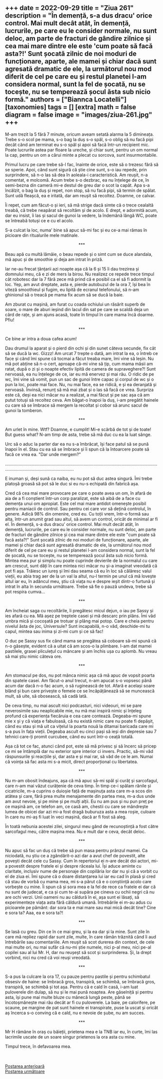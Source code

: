 
+++
date = 2022-09-29
title = "Ziua 261"
description = "În demență, s-a dus dracu' orice control. Mai mult decât atât, în demență, lucrurile, pe care eu le consider normale, nu sunt deloc, am parte de fracturi de gândire zilnice și cea mai mare dintre ele este 'cum poate să facă asta?!' Sunt șocată zilnic de noi moduri de funcționare, aparte, ale mamei și chiar dacă sunt agresată dramatic de ele, la următorul nou mod diferit de cel pe care eu și restul planetei l-am considera normal, sunt la fel de șocată, nu se tocește, nu se temperează șocul ăsta sub nicio formă."
authors = ["Biannca Locatelli"]
[taxonomies]
tags = []
[extra]
math = false
diagram = false
image = "images/ziua-261.jpg"
+++
---

M-am trezit la 5 fără 7 minute, oricum aveam setată alarma la 5 dimineața. Trebe s-o scol pe mama, s-o bag la duș s-o spăl, s-o oblig să nu facă pipi decât când am terminat eu s-o spăl și apoi să facă într-un recipient mic. Poate lucrurile astea par floare la ureche, și chiar sunt, pentru un om normal la cap, pentru un om a cărui minte a plecat cu sorcova, sunt insurmontabile.

Primul lucru pe care trebe să-l fac, înainte de orice, este să o trezesc fără să se sperie. Apoi, când sunt sigură că știe cine sunt, s-o iau repede, prin surprindere, să n-o las să dea în aoleala-i caracteristică. Am reușit, n-a comentat, e molcomă. Acum trebe s-o dezbrac, ea nu înțelege de ce, în semi-bezna din cameră mi-e destul de greu dar o scot la capăt. Apa s-a încălzit, o bag la duș și repet, non stop, să nu facă pipi, să termin de spălat. Sunt udă fleașcă, ea e iritată, dar am reușit să recoltez. Doamne, ce calvar.

Îi repet, cum am făcut-o și ieri, să mă strige dacă simte că o trece cealaltă treabă, că trebe neapărat să recoltăm și de acolo. E drept, e adormită acum, dar eu insist, îi las și sacul de gunoi la vedere, la îndemână lângă WC, poate se întreabă totuși ce e cu el acolo.

S-a culcat la loc, numa' bine să apuc să-mi fac și eu ce-a mai rămas în picioare din ritualurile mele matinale.

<p style="text-align: center;">***</p>

Beau apă cu multă lămâie, o beau repede și o simt cum se duce alandala, mă apuc și de smoothie și deja am intrat în priză.

Iar ne-au frecat țânțarii azi noapte așa că la 6 și 15 îi dau trezirea și domnului meu, că e zi de mers la birou. Nu realizez ce repede trece timpul cât robotesc dar la 7 fără zece mă prind că e posibil ca el să fi adormit la loc. Yep, am avut dreptate, asta e, pierde autobuzul de la ora 7, își bea în viteză smoothieul și fugim, eu lipită de ecranul telefonului, să n-am ghinionul să o treacă pe mama fix acum să se ducă la baie.

Am zburat cu mașină, am furat cu coada ochiului un răsărit superb de soare, o mare de aburi ieșind din lacul din sat pe care se scaldă deja un cârd de rațe, și am ajuns acasă, toate în timpul în care mama încă doarme. Pfiu!

<p style="text-align: center;">***</p>

Ce bine ar intra a doua cafea acum!

Dau drumul la aparat și o pierd din ochi și din sunet câteva secunde, fix cât să se ducă la wc. Gizzz! Am urcat 7 trepte o dată, am intrat la ea, o întreb ce face și când îmi spune că tocmai a făcut treaba mare, îmi vine să leșin. Nu mă pot abține să n-o cert, aproape că-mi vine să țip, cum mama măsii am ratat, după o zi și o noapte efectiv lipită de camera de supraveghere?! Sunt nervoasă, ea nu înțelege de ce, iar eu mă enervez și mai rău. O ridic de pe wc, îmi vine să vomit, pun un sac de gunoi între capac și corpul de wc și o pun la loc, poate mai face. Nu, nu mai face, ea se ridică, e și ea deranjată și nervoasă. Învinsă, renunț să mă mai zbat și o las să facă ce vrea. Surpriza este că, deși ea nici măcar nu a realizat, a mai făcut și pe sac așa că am putut totuși să recoltez ceva. Am băgat-o înapoi la duș, i-am pregătit hainele cu care să se îmbrace să mergem la recoltat și cobor să arunc sacul de gunoi la tomberon.

<p style="text-align: center;">***</p>

Am urlet în mine. Wtf? Doamne, e cumplit! Mi-e scârbă de tot și de toate! But guess what? N-am timp de asta, trebe să mă duc cu ea la luat sânge.

Urc să o aduc la parter dar ea nu s-a îmbrăcat, își face patul să se pună înapoi în el. Stau cu ea să se îmbrace și îi spun că la întoarcere poate să facă ce vrea ea. "Dar unde mergem?"

....................................................................................................................................................................................

E inuman și, deși sună ca naiba, eu nu pot să duc astea singură. Îmi trebe platoșă groasă să pot să le duc si eu nu-s echipată din fabrică așa.

Cred că cea mai mare provocare pe care o poate avea un om, în afară de aia de a fi conștient într-un corp paralizat, este să aibă de a face cu demența unui om apropiat. Este cel mai mare antidot omenește posibil pentru maniacii de control. Sau pentru cei care vor să dețină controlul, în genere. Adică 98% din omenire, cred eu. Cu toții vrem, într-o formă sau alta, într-un anumit grad sau altul, să avem un control, oricât de minimal ar fi el. În demență, s-a dus dracu' orice control. Mai mult decât atât, în demență, lucrurile, pe care eu le consider normale, nu sunt deloc, am parte de fracturi de gândire zilnice și cea mai mare dintre ele este "cum poate să facă asta?!" Sunt șocată zilnic de noi moduri de funcționare, aparte, ale mamei și chiar dacă sunt agresată dramatic de ele, la următorul nou mod diferit de cel pe care eu și restul planetei l-am considera normal, sunt la fel de șocată, nu se tocește, nu se temperează șocul ăsta sub nicio formă. Mintea mea pur și simplu nu poate cuprinde devierile de la normalul cu care am crescut, sunt dăți în care mintea nici măcar nu și-a imaginat vreodată că pot fi așa. Trăiesc un iureș și îmi dau seama că eu în loc să călăresc valul vieții, eu abia trag aer de la un val la altul, nu-l termin pe unul că mă lovește altul iar eu, în adâncul meu, știu că viața nu e despre ieșit dintr-o furtună și intrat în alta în secunda următoare. Trebe să fie o pauză undeva, trebe să pot respira cumva…

<p style="text-align: center;">***</p>

Am încheiat saga cu recoltările, îi pregătesc micul dejun, o iau pe Sassy și ies afară cu ea. Mă așez pe treptele casei și mă descarc prin plâns. Îmi văd umbra mică și cocoșată pe trotuar și plâng mai potop. Care e cheia pentru nivelul ăsta de joc, Universule? Sunt incapabilă, n-o văd, deschide-mi tu capul, mintea sau inima și zi-mi cum și ce să fac!

O duc pe Sassy sus fix când mama se pregătea să coboare să-mi spună că n-o găsește, evident că a uitat că am scos-o la plimbare. I-am dat mamei pastilele, grasei pliculețul cu mâncare și am închis ușa cu aplomb. Nu vreau să mai știu nimic câteva ore.

<p style="text-align: center;">***</p>

Am stomacul pe dos, nu pot mânca nimic așa că mă apuc de vopsit poarta din spatele casei. Am făcut-o anul trecut, n-am apucat s-o vopsesc până acum dar dacă n-o fac acum, o să ruginească de tot. Afară e același soare blând și bun care privește o femeie ce se încăpățânează să se muncească mult, să uite, să obosească, să cadă lată.

De ceva timp, nu mai ascult nici podcasturi, nici videouri, mi se pare neverosimile sau neaplicabile mie, nu mă mai inspiră nimic și înțeleg profund că experiența fiecăruia e cea care contează. Degeaba-mi spune mie x și y că viața e fabuloasă, că nu există nimic care nu poate fi depășit, când eu stau și mă uit ca vițelul la poarta nouă la ditamai baricada care mi s-a pus în fața vieții. Degeaba ascult eu cinci pași să ieși din depresie sau 7 tehnici care-ți promit curcubee, când eu sunt într-o ceață totală.

Așa că tot ce fac, atunci când pot, este să mă privesc și să încerc să pricep ce mi se întâmplă dar nu exterior spre interior ci invers. Practic, să-mi văd răspunsurile și reacțiile și, dar asta e și mai rar, să văd de ce le am. Numai că voința să fac asta mi s-a micit, direct proporțional cu libertatea.

<p style="text-align: center;">***</p>

Nu m-am obosit îndeajuns, așa că mă apuc să-mi spăl și curăț și sarcofagul, care n-am mai văzut curățenie de ceva timp. În timp ce-i spălam rănile și cicatricile, m-a cuprins o duioșie față de mașinuța asta care m-a scos din atâtea și care, fără prea multe menajamente din partea mea, m-a dus unde am avut nevoie, și pe mine și pe mulți alții. Eu nu am pus și nu pun preț pe ce mașină am, ce telefon am, ce casă am, chestii cu care se mândrește lumea de obicei dar azi mi-a fost dragă buburuza asta a mea roșie, culoare în care nu mi-aș fi luat în veci mașină, dacă ar fi fost să aleg.

În toată nebunia acestei zilei, singurul meu gând de recunoștință a fost către sarcofagul meu, către mașina mea. Nu e mult dar e ceva, decât deloc.

<p style="text-align: center;">***</p>

Nu apuc să fac un duș că trebe să pun masa pentru prânzul mamei. Ca niciodată, nu știu ce a zgândărit-o azi dar a avut chef de povestit, alte povești decât cele cu Sassy. Cum în repertoriul ei n-are decât doi actori, mi-a povestit despre fratele ei și despre răceala lui. Își aduce aminte cu claritate, inclusiv nume de personaje din copilăria lor dar nu și că a vorbit cu el de ziua ei. Îmi spune că o doare distanțarea lui iar eu cad în plasă și cred că stau de vorbă cu mama mea, mi s-a părut că e o conștiință acolo care vorbește cu mine. Îi spun că și sora mea e la fel de rece ca fratele ei dar că nu sunt de judecat, e ca și cum te-ai supăra pe cineva cu ochii negri că nu are ochi verzi. Unii oameni nu au căldură în ei, așa sunt ei lăsați, să experimenteze viața asta fără căldură umană. Întrebările ei m-au adus cu picioarele pe pământ: dar sora ta e mai mare sau mai mică decât tine? Cine e sora ta? Aaa, ea e sora ta?!

<p style="text-align: center;">***</p>

Se lasă cu greu. Din ce în ce mai greu, și la ea dar și la mine. Sunt zile în care mă repliez rapid dar sunt zile, multe, în care rămân trăznită când îi aud întrebările sau comentariile. Am reușit să scot durerea din context, de cele mai multe ori, nu mai sufăr că nu-mi știe numele, nici p-al meu, nici pe-al copilei sau al lui Mr. H, dar nu reușeșt să scot și surprinderea. Și, la drept vorbind, nici nu cred că voi reuși vreodată.

<p style="text-align: center;">***</p>

S-a pus la culcare la ora 17, cu pauze pentru pastile și pentru schimbatul obsesiv de haine: se îmbracă gros, transpiră, se schimbă, se îmbracă gros, transpiră, se schimbă și tot așa. Pentru că e cald în casă, i-am luat puloverele din dulap, să nu și le mai pună noaptea. Are găselniță și pentru asta, își pune mai multe bluze cu mânecă lungă peste, până se încotoșmănește mai rău decât ar fi cu puloverele. La baie, pe calorifere, pe scaune, pe margine de pat sunt hainele ei transpirate, puse la uscat și oricât aș încerca s-o conving că e cald, nu e nevoie de șube, nu am succes.

<p style="text-align: center;">***</p>

Mr H rămâne în oraș cu băieții, prietena mea e la TNB iar eu, în curte, îmi las lacrimile uscate de un soare singur prietenos la ora asta cu mine.

Timpul trece, în defavoarea mea.

<br/>

<br/>

<div class="flex justify-between">
  <div>
    <a href="/blog/ziua-260/">Postarea anterioară</a>
  </div>
  <div>
    <a href="/blog/ziua-262/">Postarea următoare</a>
  </div>
</div>
